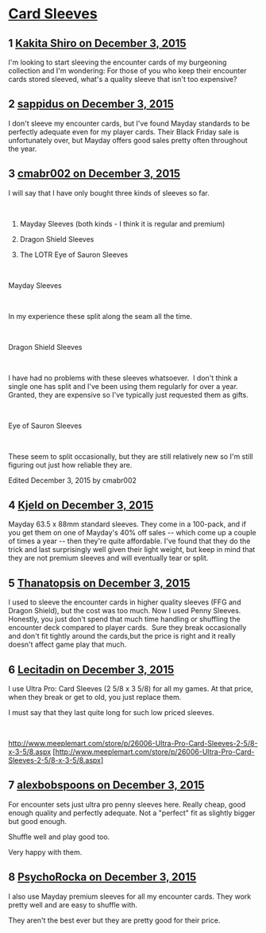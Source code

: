 # [Card Sleeves](https://community.fantasyflightgames.com/topic/194915-card-sleeves/)

## 1 [Kakita Shiro on December 3, 2015](https://community.fantasyflightgames.com/topic/194915-card-sleeves/?do=findComment&comment=1917354)

I'm looking to start sleeving the encounter cards of my burgeoning collection and I'm wondering: For those of you who keep their encounter cards stored sleeved, what's a quality sleeve that isn't too expensive?

## 2 [sappidus on December 3, 2015](https://community.fantasyflightgames.com/topic/194915-card-sleeves/?do=findComment&comment=1917367)

I don't sleeve my encounter cards, but I've found Mayday standards to be perfectly adequate even for my player cards. Their Black Friday sale is unfortunately over, but Mayday offers good sales pretty often throughout the year.

## 3 [cmabr002 on December 3, 2015](https://community.fantasyflightgames.com/topic/194915-card-sleeves/?do=findComment&comment=1917369)

I will say that I have only bought three kinds of sleeves so far.

 

1. Mayday Sleeves (both kinds - I think it is regular and premium)

2. Dragon Shield Sleeves

3. The LOTR Eye of Sauron Sleeves

 

Mayday Sleeves

 

In my experience these split along the seam all the time.

 

Dragon Shield Sleeves

 

I have had no problems with these sleeves whatsoever.  I don't think a single one has split and I've been using them regularly for over a year.  Granted, they are expensive so I've typically just requested them as gifts.

 

Eye of Sauron Sleeves

 

These seem to split occasionally, but they are still relatively new so I'm still figuring out just how reliable they are.

Edited December 3, 2015 by cmabr002

## 4 [Kjeld on December 3, 2015](https://community.fantasyflightgames.com/topic/194915-card-sleeves/?do=findComment&comment=1917440)

Mayday 63.5 x 88mm standard sleeves. They come in a 100-pack, and if you get them on one of Mayday's 40% off sales -- which come up a couple of times a year -- then they're quite affordable. I've found that they do the trick and last surprisingly well given their light weight, but keep in mind that they are not premium sleeves and will eventually tear or split.

## 5 [Thanatopsis on December 3, 2015](https://community.fantasyflightgames.com/topic/194915-card-sleeves/?do=findComment&comment=1917506)

I used to sleeve the encounter cards in higher quality sleeves (FFG and Dragon Shield), but the cost was too much. Now I used Penny Sleeves. Honestly, you just don't spend that much time handling or shuffling the encounter deck compared to player cards.  Sure they break occasionally and don't fit tightly around the cards,but the price is right and it really doesn't affect game play that much.

## 6 [Lecitadin on December 3, 2015](https://community.fantasyflightgames.com/topic/194915-card-sleeves/?do=findComment&comment=1917775)

I use Ultra Pro: Card Sleeves (2 5/8 x 3 5/8) for all my games. At that price, when they break or get to old, you just replace them.

I must say that they last quite long for such low priced sleeves.

 

http://www.meeplemart.com/store/p/26006-Ultra-Pro-Card-Sleeves-2-5/8-x-3-5/8.aspx [http://www.meeplemart.com/store/p/26006-Ultra-Pro-Card-Sleeves-2-5/8-x-3-5/8.aspx]

## 7 [alexbobspoons on December 3, 2015](https://community.fantasyflightgames.com/topic/194915-card-sleeves/?do=findComment&comment=1917889)

For encounter sets just ultra pro penny sleeves here. Really cheap, good enough quality and perfectly adequate. Not a "perfect" fit as slightly bigger but good enough.

Shuffle well and play good too.

Very happy with them.

## 8 [PsychoRocka on December 3, 2015](https://community.fantasyflightgames.com/topic/194915-card-sleeves/?do=findComment&comment=1917990)

I also use Mayday premium sleeves for all my encounter cards. They work pretty well and are easy to shuffle with. 

They aren't the best ever but they are pretty good for their price. 

